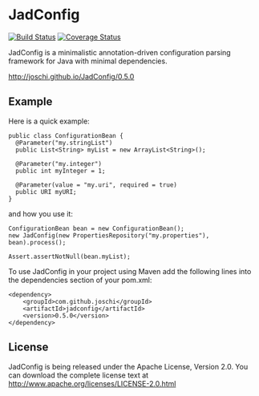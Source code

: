 JadConfig
=========

[![Build Status](https://travis-ci.org/joschi/JadConfig.svg?branch=master)](https://travis-ci.org/joschi/JadConfig)
[![Coverage Status](https://img.shields.io/coveralls/joschi/JadConfig.svg)](https://coveralls.io/r/joschi/JadConfig)

JadConfig is a minimalistic annotation-driven configuration parsing framework for Java with minimal dependencies.

http://joschi.github.io/JadConfig/0.5.0


Example
-------

Here is a quick example:

    public class ConfigurationBean {
      @Parameter("my.stringList")
      public List<String> myList = new ArrayList<String>();

      @Parameter("my.integer")
      public int myInteger = 1;

      @Parameter(value = "my.uri", required = true)
      public URI myURI;
    }

and how you use it:

    ConfigurationBean bean = new ConfigurationBean();
    new JadConfig(new PropertiesRepository("my.properties"), bean).process();

    Assert.assertNotNull(bean.myList);


To use JadConfig in your project using Maven add the following lines into the dependencies section of your pom.xml:

    <dependency>
        <groupId>com.github.joschi</groupId>
        <artifactId>jadconfig</artifactId>
        <version>0.5.0</version>
    </dependency>


License
-------

JadConfig is being released under the Apache License, Version 2.0. You can download the complete license text at
http://www.apache.org/licenses/LICENSE-2.0.html
